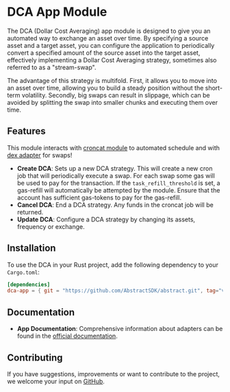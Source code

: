 # DCA App Module

The DCA (Dollar Cost Averaging) app module is designed to give you an automated way to exchange an asset over time. By specifying a source asset and a target asset, you can configure the application to periodically convert a specified amount of the source asset into the target asset, effectively implementing a Dollar Cost Averaging strategy, sometimes also referred to as a "stream-swap".

The advantage of this strategy is multifold. First, it allows you to move into an asset over time, allowing you to build a steady position without the short-term volatility. Secondly, big swaps can result in slippage, which can be avoided by splitting the swap into smaller chunks and executing them over time.

## Features

This module interacts with [croncat module](https://github.com/AbstractSDK/abstract/tree/main/modules/contracts/apps/croncat) to automated schedule and with [dex adapter](https://github.com/AbstractSDK/abstract/tree/main/modules/contracts/adapters/dex) for swaps!

- **Create DCA**: Sets up a new DCA strategy. This will create a new cron job that will periodically execute a swap. For each swap some gas will be used to pay for the transaction. If the `task_refill_threshold` is set, a gas-refill will automatically be attempted by the module. Ensure that the account has sufficient gas-tokens to pay for the gas-refill.
- **Cancel DCA**: End a DCA strategy. Any funds in the croncat job will be returned.
- **Update DCA**: Configure a DCA strategy by changing its assets, frequency or exchange.

## Installation

To use the DCA in your Rust project, add the following dependency to your `Cargo.toml`:

```toml
[dependencies]
dca-app = { git = "https://github.com/AbstractSDK/abstract.git", tag="v0.19.0", default-features = false }
```

## Documentation

- **App Documentation**: Comprehensive information about adapters can be found in the [official documentation](https://docs.abstract.money/3_framework/7_module_types.html#apps).

## Contributing

If you have suggestions, improvements or want to contribute to the project, we welcome your input on [GitHub](https://github.com/AbstractSDK/abstract).
